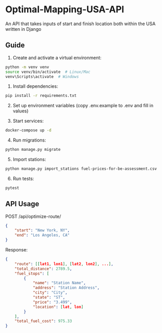 # Optimal-Mapping-USA-API
An API that takes inputs of start and finish location both within the USA written in Django

## Guide

1. Create and activate a virtual environment:

```bash
python -m venv venv
source venv/bin/activate  # Linux/Mac
venv\Scripts\activate  # Windows
```

1. Install dependencies:

```bash
pip install -r requirements.txt
```

2. Set up environment variables (copy .env.example to .env and fill in values)

3. Start services:

```bash
docker-compose up -d
```

4. Run migrations:

```bash
python manage.py migrate
```

5. Import stations:

```bash
python manage.py import_stations fuel-prices-for-be-assessment.csv
```

6. Run tests:

```bash
pytest
```

## API Usage

POST /api/optimize-route/

```json
{
    "start": "New York, NY",
    "end": "Los Angeles, CA"
}
```

Response:

```json
{
    "route": [[lat1, lon1], [lat2, lon2], ...],
    "total_distance": 2789.5,
    "fuel_stops": [
        {
            "name": "Station Name",
            "address": "Station Address",
            "city": "City",
            "state": "ST",
            "price": "3.499",
            "location": [lat, lon]
        }
    ],
    "total_fuel_cost": 975.33
}
```
